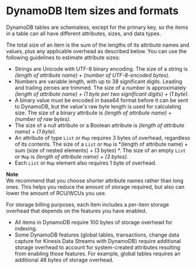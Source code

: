 # DynamoDB Item sizes and formats<a name="CapacityUnitCalculations"></a>

DynamoDB tables are schemaless, except for the primary key, so the items in a table can all have different attributes, sizes, and data types\.

The total size of an item is the sum of the lengths of its attribute names and values, plus any applicable overhead as described below\. You can use the following guidelines to estimate attribute sizes:
+ Strings are Unicode with UTF\-8 binary encoding\. The size of a string is *\(length of attribute name\) \+ \(number of UTF\-8\-encoded bytes\)*\.
+ Numbers are variable length, with up to 38 significant digits\. Leading and trailing zeroes are trimmed\. The size of a number is approximately *\(length of attribute name\) \+ \(1 byte per two significant digits\) \+ \(1 byte\)*\.
+ A binary value must be encoded in base64 format before it can be sent to DynamoDB, but the value's raw byte length is used for calculating size\. The size of a binary attribute is *\(length of attribute name\) \+ \(number of raw bytes\)\.*
+ The size of a null attribute or a Boolean attribute is *\(length of attribute name\) \+ \(1 byte\)*\.
+ An attribute of type `List` or `Map` requires 3 bytes of overhead, regardless of its contents\. The size of a `List` or `Map` is *\(length of attribute name\) \+ sum \(size of nested elements\) \+ \(3 bytes\) *\. The size of an empty `List` or `Map` is *\(length of attribute name\) \+ \(3 bytes\)*\.
+ Each `List` or `Map` element also requires 1 byte of overhead\.

**Note**  
We recommend that you choose shorter attribute names rather than long ones\. This helps you reduce the amount of storage required, but also can lower the amount of RCU/WCUs you use\.

For storage billing purposes, each item includes a per\-item storage overhead that depends on the features you have enabled\.
+ All items in DynamoDB require 100 bytes of storage overhead for indexing\.
+ Some DynamoDB features \(global tables, transactions, change data capture for Kinesis Data Streams with DynamoDB\) require additional storage overhead to account for system\-created attributes resulting from enabling those features\. For example, global tables requires an additional 48 bytes of storage overhead\.